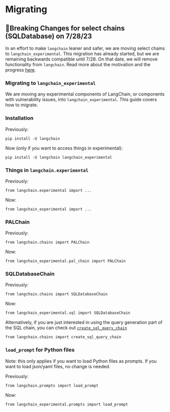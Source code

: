 # Migrating

## 🚨Breaking Changes for select chains (SQLDatabase) on 7/28/23

In an effort to make `langchain` leaner and safer, we are moving select chains to `langchain_experimental`.
This migration has already started, but we are remaining backwards compatible until 7/28.
On that date, we will remove functionality from `langchain`.
Read more about the motivation and the progress [here](https://github.com/langchain-ai/langchain/discussions/8043).

### Migrating to `langchain_experimental`

We are moving any experimental components of LangChain, or components with vulnerability issues, into `langchain_experimental`.
This guide covers how to migrate.

### Installation

Previously:

`pip install -U langchain`

Now (only if you want to access things in experimental):

`pip install -U langchain langchain_experimental`

### Things in `langchain.experimental`

Previously:

`from langchain.experimental import ...`

Now:

`from langchain_experimental import ...`

### PALChain

Previously:

`from langchain.chains import PALChain`

Now:

`from langchain_experimental.pal_chain import PALChain`

### SQLDatabaseChain

Previously:

`from langchain.chains import SQLDatabaseChain`

Now:

`from langchain_experimental.sql import SQLDatabaseChain`

Alternatively, if you are just interested in using the query generation part of the SQL chain, you can check out [`create_sql_query_chain`](https://github.com/langchain-ai/langchain/blob/master/docs/extras/use_cases/tabular/sql_query.ipynb)

`from langchain.chains import create_sql_query_chain`

### `load_prompt` for Python files

Note: this only applies if you want to load Python files as prompts.
If you want to load json/yaml files, no change is needed.

Previously:

`from langchain.prompts import load_prompt`

Now:

`from langchain_experimental.prompts import load_prompt`
